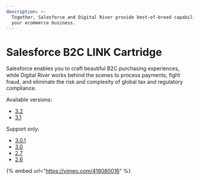 ```yaml
---
description: >-
  Together, Salesforce and Digital River provide best-of-breed capabilities for
  your ecommerce business.
---
```


# Salesforce B2C LINK Cartridge

Salesforce enables you to craft beautiful B2C purchasing experiences, while Digital River works behind the scenes to process payments, ﬁght fraud, and eliminate the risk and complexity of global tax and regulatory compliance.

Available versions:

* [3.2](https://docs.digitalriver.com/salesforce-b2c/v/salesforce-b2c-link-cartridge-3.2)
* [3.1](https://docs.digitalriver.com/salesforce-b2c/v/salesforce-b2c-link-cartridge-3.1/)

Support only:

* [3.0.1](https://docs.digitalriver.com/salesforce-b2c/v/salesforce-b2c-link-cartridge-3.0.1)
* [3.0](https://docs.digitalriver.com/salesforce-b2c/v/salesforce-b2c-link-cartridge-3.0/)
* [2.7](https://docs.digitalriver.com/salesforce-b2c/v/salesforce-b2c-link-cartridge-2.7)
* [2.6](https://docs.digitalriver.com/salesforce-b2c/v/salesforce-b2c-link-cartridge-2.6/)

{% embed url="https://vimeo.com/418080016" %}

